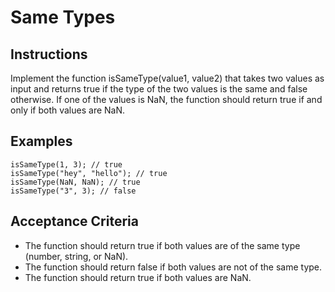 # Same Types

## Instructions

Implement the function isSameType(value1, value2) that takes two values as input and returns true if the type of the two values is the same and false otherwise. If one of the values is NaN, the function should return true if and only if both values are NaN.

## Examples

```
isSameType(1, 3); // true
isSameType("hey", "hello"); // true
isSameType(NaN, NaN); // true
isSameType("3", 3); // false
```

## Acceptance Criteria

- The function should return true if both values are of the same type (number, string, or NaN).
- The function should return false if both values are not of the same type.
- The function should return true if both values are NaN.
